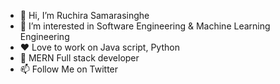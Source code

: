 - 👋 Hi, I’m Ruchira Samarasinghe
- 👀 I’m interested in Software Engineering & Machine Learning Engineering
- ❤️ Love to work on Java script, Python  
- 🌱 MERN Full stack developer
- 📫 Follow Me on Twitter

<!---
MrRuchi/MrRuchi is a ✨ special ✨ repository because its `README.md` (this file) appears on your GitHub profile.
You can click the Preview link to take a look at your changes.
--->
